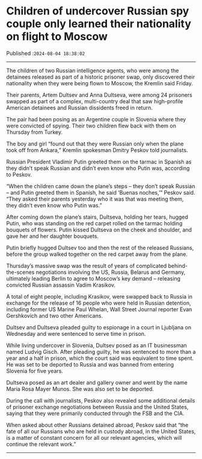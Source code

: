 # Children of undercover Russian spy couple only learned their nationality on flight to Moscow

Published :`2024-08-04 18:38:02`

---

The children of two Russian intelligence agents, who were among the detainees released as part of a historic prisoner swap, only discovered their nationality when they were being flown to Moscow, the Kremlin said Friday.

Their parents, Artem Dultsev and Anna Dultseva, were among 24 prisoners swapped as part of a complex, multi-country deal that saw high-profile American detainees and Russian dissidents freed in return.

The pair had been posing as an Argentine couple in Slovenia where they were convicted of spying. Their two children flew back with them on Thursday from Turkey.

The boy and girl “found out that they were Russian only when the plane took off from Ankara,” Kremlin spokesman Dmitry Peskov told journalists.

Russian President Vladimir Putin greeted them on the tarmac in Spanish as they didn’t speak Russian and didn’t even know who Putin was, according to Peskov.

“When the children came down the plane’s steps – they don’t speak Russian – and Putin greeted them in Spanish, he said ‘Buenas noches,’” Peskov said. “They asked their parents yesterday who it was that was meeting them, they didn’t even know who Putin was.”

After coming down the plane’s stairs, Dultseva, holding her tears, hugged Putin, who was standing on the red carpet rolled on the tarmac holding bouquets of flowers. Putin kissed Dultseva on the cheek and shoulder, and gave her and her daughter bouquets.

Putin briefly hugged Dultsev too and then the rest of the released Russians, before the group walked together on the red carpet away from the plane.

Thursday’s massive swap was the result of years of complicated behind-the-scenes negotiations involving the US, Russia, Belarus and Germany, ultimately leading Berlin to agree to Moscow’s key demand – releasing convicted Russian assassin Vadim Krasikov.

A total of eight people, including Krasikov, were swapped back to Russia in exchange for the release of 16 people who were held in Russian detention, including former US Marine Paul Whelan, Wall Street Journal reporter Evan Gershkovich and two other Americans.

Dultsev and Dultseva pleaded guilty to espionage in a court in Ljubljana on Wednesday and were sentenced to serve time in prison.

While living undercover in Slovenia, Dultsev posed as an IT businessman named Ludvig Gisch. After pleading guilty, he was sentenced to more than a year and a half in prison, which the court said was equivalent to time spent. He was set to be deported to Russia and was banned from entering Slovenia for five years.

Dultseva posed as an art dealer and gallery owner and went by the name Maria Rosa Mayer Munos. She was also set to be deported.

During the call with journalists, Peskov also revealed some additional details of prisoner exchange negotiations between Russia and the United States, saying that they were primarily conducted through the FSB and the CIA.

When asked about other Russians detained abroad, Peskov said that “the fate of all our Russians who are held in custody abroad, in the United States, is a matter of constant concern for all our relevant agencies, which will continue the relevant work.”

---

